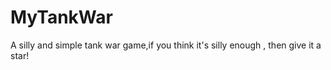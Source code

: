 # MyTankWar

A silly and simple tank war game,if you think it's silly enough , then give it a star!
